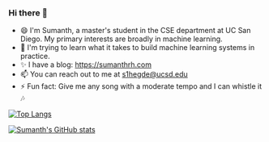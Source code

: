 ### Hi there 👋

- 😄 I'm Sumanth, a master's student in the CSE department at UC San Diego. My primary interests are broadly in machine learning. 
- 🌱 I'm trying to learn what it takes to build machine learning systems in practice. 
- ✨ I have a blog: https://sumanthrh.com
- 📫 You can reach out to me at s1hegde@ucsd.edu
- ⚡ Fun fact: Give me any song with a moderate tempo and I can whistle it :notes: 

[![Top Langs](https://github-readme-stats.vercel.app/api/top-langs/?username=sumanthrh)](https://github.com/anuraghazra/github-readme-stats)

[![Sumanth's GitHub stats](https://github-readme-stats.vercel.app/api?username=sumanthrh)](https://github.com/anuraghazra/github-readme-stats)
<!--
**SumanthRH/SumanthRH** is a ✨ _special_ ✨ repository because its `README.md` (this file) appears on your GitHub profile.

Here are some ideas to get you started:

- 🔭 I’m currently working on ...
- 🌱 I’m currently learning ...
- 👯 I’m looking to collaborate on ...
- 🤔 I’m looking for help with ...
- 💬 Ask me about ...
- 📫 How to reach me: ...
- 😄 Pronouns: ...
- ⚡ Fun fact: ...
-->

